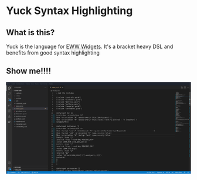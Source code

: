 # Yuck Syntax Highlighting

## What is this?

Yuck is the language for [EWW Widgets](https://elkowar.github.io/eww/eww.html). It's a bracket heavy DSL and benefits from good syntax highlighting

## Show me!!!!

![Yuck Language Support](https://github.com/owenrumney/yuck-vscode/raw/HEAD/yuck.gif)